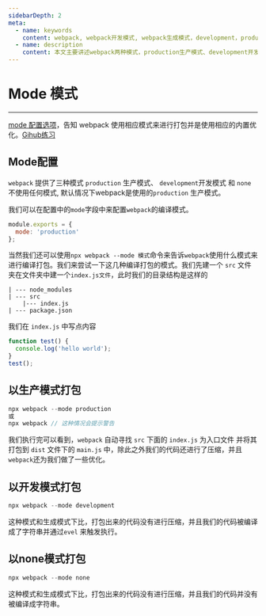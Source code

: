 ```yaml
---
sidebarDepth: 2
meta:
  - name: keywords
    content: webpack, webpack开发模式, webpack生成模式，development，production
  - name: description
    content: 本文主要讲述webpack两种模式，production生产模式、development开发模式以及比不使用任何模式下的区别和表现形式。
---
```


# Mode 模式

---

[mode 配置选项](https://www.webpackjs.com/concepts/mode/)，告知 webpack 使用相应模式来进行打包并是使用相应的内置优化。[Gihub练习]()


## Mode配置

`webpack` 提供了三种模式 `production` 生产模式、 `development`开发模式 和 `none`不使用任何模式, 默认情况下webpack是使用的`production` 生产模式。

我们可以在配置中的`mode`字段中来配置`webpack`的编译模式。

```js
module.exports = {
  mode: 'production'
};
```

当然我们还可以使用`npx webpack --mode 模式`命令来告诉`webpack`使用什么模式来进行编译打包。我们来尝试一下这几种编译打包的模式。我们先建一个 `src` 文件夹在文件夹中建一个`index.js文件`，此时我们的目录结构是这样的

```
| --- node_modules
| --- src
    |--- index.js
| --- package.json
```

我们在 `index.js` 中写点内容

```js
function test() {
  console.log('hello world');
}
test();
```

## 以生产模式打包

```js
npx webpack --mode production
或
npx webpack // 这种情况会提示警告
```

我们执行完可以看到，`webpack` 自动寻找 `src` 下面的 `index.js` 为入口文件 并将其打包到 `dist` 文件下的 `main.js` 中，除此之外我们的代码还进行了压缩，并且`webpack`还为我们做了一些优化。


## 以开发模式打包

```js
npx webpack --mode development
```

这种模式和生成模式下比，打包出来的代码没有进行压缩，并且我们的代码被编译成了字符串并通过`evel` 来触发执行。

<MyImg src="/img/daima1.jpg" alt="webpack" />



## 以none模式打包


```js
npx webpack --mode none
```

这种模式和生成模式下比，打包出来的代码没有进行压缩，并且我们的代码并没有被编译成字符串。




